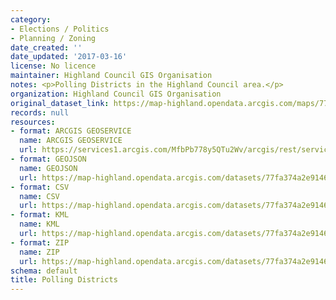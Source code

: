 ```yaml
---
category:
- Elections / Politics
- Planning / Zoning
date_created: ''
date_updated: '2017-03-16'
license: No licence
maintainer: Highland Council GIS Organisation
notes: <p>Polling Districts in the Highland Council area.</p>
organization: Highland Council GIS Organisation
original_dataset_link: https://map-highland.opendata.arcgis.com/maps/77fa374a2e9146e2afdd3690e650d50e_0
records: null
resources:
- format: ARCGIS GEOSERVICE
  name: ARCGIS GEOSERVICE
  url: https://services1.arcgis.com/MfbPb778y5QTu2Wv/arcgis/rest/services/PollingDistricts/FeatureServer/0
- format: GEOJSON
  name: GEOJSON
  url: https://map-highland.opendata.arcgis.com/datasets/77fa374a2e9146e2afdd3690e650d50e_0.geojson?outSR=%7B%22latestWkid%22%3A3857%2C%22wkid%22%3A102100%7D
- format: CSV
  name: CSV
  url: https://map-highland.opendata.arcgis.com/datasets/77fa374a2e9146e2afdd3690e650d50e_0.csv?outSR=%7B%22latestWkid%22%3A3857%2C%22wkid%22%3A102100%7D
- format: KML
  name: KML
  url: https://map-highland.opendata.arcgis.com/datasets/77fa374a2e9146e2afdd3690e650d50e_0.kml?outSR=%7B%22latestWkid%22%3A3857%2C%22wkid%22%3A102100%7D
- format: ZIP
  name: ZIP
  url: https://map-highland.opendata.arcgis.com/datasets/77fa374a2e9146e2afdd3690e650d50e_0.zip?outSR=%7B%22latestWkid%22%3A3857%2C%22wkid%22%3A102100%7D
schema: default
title: Polling Districts
---
```

